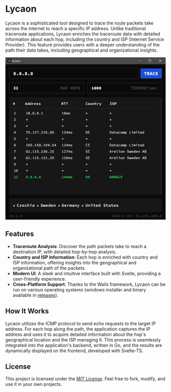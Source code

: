 # Lycaon

Lycaon is a sophisticated tool designed to trace the route packets take across the internet to reach a specific IP address. Unlike traditional traceroute applications, Lycaon enriches the traceroute data with detailed information about each hop, including the country and ISP (Internet Service Provider). This feature provides users with a deeper understanding of the path their data takes, including geographical and organizational insights.

![Lycaon Screenshot](screenshots/1.1.0.png)

## Features

- **Traceroute Analysis**: Discover the path packets take to reach a destination IP, with detailed hop-by-hop analysis.
- **Country and ISP Information**: Each hop is enriched with country and ISP information, offering insights into the geographical and organizational path of the packets.
- **Modern UI**: A sleek and intuitive interface built with Svelte, providing a user-friendly experience.
- **Cross-Platform Support**: Thanks to the Wails framework, Lycaon can be run on various operating systems (windows installer and binary available in [releases](https://github.com/alirezasn3/lycaon/releases)).

## How It Works

Lycaon utilizes the ICMP protocol to send echo requests to the target IP address. For each hop along the path, the application captures the IP address and uses it to acquire detailed information about the hop's geographical location and the ISP managing it. This process is seamlessly integrated into the application's backend, written in Go, and the results are dynamically displayed on the frontend, developed with Svelte-TS.

<!-- ### Leveraging [IPEE](https://ipee.info) API
The core functionality that sets IPEE Tracer apart is its integration with the [IPEE](https://ipee.info) API. This API provides detailed information about IP addresses, including the associated country and ISP. When a hop's IP address is identified, a request is made to the API, and the response is used to enrich the traceroute data displayed to the user. This integration allows IPEE Tracer to provide a more informative and comprehensive traceroute analysis than traditional tools. -->

## License

This project is licensed under the [MIT License](LICENSE). Feel free to fork, modify, and use it in your own projects.
